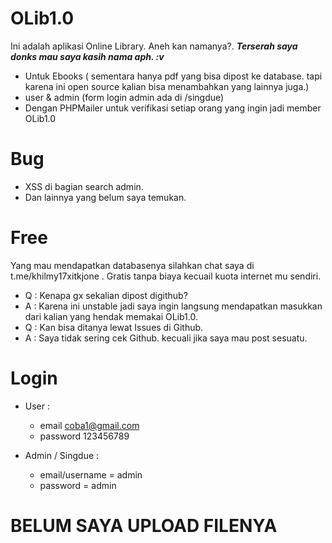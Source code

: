 # OLib1.0
Ini adalah aplikasi Online Library. Aneh kan namanya?.  <i><b>Terserah saya donks mau saya kasih nama aph. :v</b></i>

- Untuk Ebooks ( sementara hanya pdf yang bisa dipost ke database. tapi karena ini open source kalian bisa menambahkan yang lainnya juga.)
- user & admin (form login admin ada di /singdue)
- Dengan PHPMailer untuk verifikasi setiap orang yang ingin jadi member OLib1.0

# Bug
- XSS di bagian search admin.
- Dan lainnya yang belum saya temukan. 

# Free
Yang mau mendapatkan databasenya silahkan chat saya di t.me/khilmy17xitkjone . Gratis tanpa biaya kecuail kuota internet mu sendiri.

- Q : Kenapa gx sekalian dipost digithub?
- A : Karena ini unstable jadi saya ingin langsung mendapatkan masukkan dari kalian yang hendak memakai OLib1.0.
- Q : Kan bisa ditanya lewat Issues di Github.
- A : Saya tidak sering cek Github. kecuali jika saya mau post sesuatu.

# Login
  - User : 
      - email    coba1@gmail.com 
      - password 123456789
      
  - Admin / Singdue :
      - email/username = admin
      - password       = admin


# BELUM SAYA UPLOAD FILENYA
